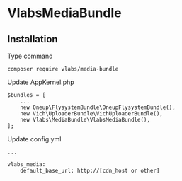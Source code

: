 VlabsMediaBundle
================

Installation
------------

Type command

```
composer require vlabs/media-bundle
```

Update AppKernel.php

```
$bundles = [
    ...
    new Oneup\FlysystemBundle\OneupFlysystemBundle(),
    new Vich\UploaderBundle\VichUploaderBundle(),
    new Vlabs\MediaBundle\VlabsMediaBundle(),
];
```

Update config.yml

```
...

vlabs_media:
    default_base_url: http://[cdn_host or other]
```
